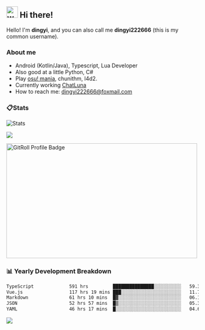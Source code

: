 ## <img alt="wave" src="https://raw.githubusercontent.com/MartinHeinz/MartinHeinz/master/wave.gif" width="30px"> Hi there!

Hello! I'm **dingyi**, and you can also call me **dingyi222666** (this is my common username).

### About me

- Android (Kotlin/Java), Typescript, Lua Developer
- Also good at a little Python, C#
- Play [osu! mania](https://osu.ppy.sh/users/29808669), chunithm, l4d2.
- Currently working [ChatLuna](https://github.com/ChatLunaLab)
- How to reach me: [dingyi222666@foxmail.com](mailto:dingyi222666@foxmail.com)

### 📋Stats

![Stats](https://github-readme-stats.vercel.app/api?username=dingyi222666&show_icons=true&icon_color=47A69E&title_color=47A69E&count_private=true)    

![](https://api.githubtrends.io/user/svg/dingyi222666/langs?time_range=one_year&include_private=True&loc_metric=changed&theme=classic)

<a href="https://gitroll.io/profile/uILsSgRUcbEP5MZt3W3atcIvOKBy1" target="_blank"><img  width='500px' height='300px' src="https://gitroll.io/api/badges/profiles/v1/uILsSgRUcbEP5MZt3W3atcIvOKBy1?theme=kawaiiCat" alt="GitRoll Profile Badge"/></a>

### 📊 Yearly Development Breakdown

<!--START_SECTION:waka-->

```txt
TypeScript             591 hrs         ███████████████░░░░░░░░░░   59.35 %
Vue.js                 117 hrs 19 mins ███░░░░░░░░░░░░░░░░░░░░░░   11.78 %
Markdown               61 hrs 10 mins  █▓░░░░░░░░░░░░░░░░░░░░░░░   06.14 %
JSON                   52 hrs 57 mins  █▒░░░░░░░░░░░░░░░░░░░░░░░   05.32 %
YAML                   46 hrs 17 mins  █░░░░░░░░░░░░░░░░░░░░░░░░   04.65 %
```

<!--END_SECTION:waka-->

![](https://komarev.com/ghpvc/?username=dingyi222666)
